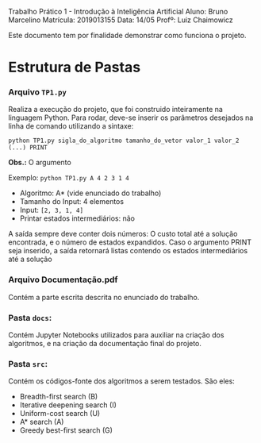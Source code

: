 Trabalho Prático 1 - Introdução à Inteligência Artificial
Aluno: Bruno Marcelino
Matrícula: 2019013155
Data: 14/05
Profº: Luiz Chaimowicz 

Este documento tem por finalidade demonstrar como funciona o projeto.

# Estrutura de Pastas

### Arquivo `TP1.py`

Realiza a execução do projeto, que foi construido inteiramente na linguagem Python. Para rodar, deve-se inserir os parâmetros desejados na linha de comando utilizando a sintaxe:

`python TP1.py sigla_do_algoritmo tamanho_do_vetor valor_1 valor_2 (...) PRINT`

**Obs.:** O argumento

Exemplo: `python TP1.py A 4 2 3 1 4`
* Algoritmo: A* (vide enunciado do trabalho)
* Tamanho do Input: 4 elementos
* Input: `[2, 3, 1, 4]`
* Printar estados intermediários: não

A saída sempre deve conter dois números: O custo total até a solução encontrada, e o número de estados expandidos. Caso o argumento PRINT seja inserido, a saída retornará listas contendo os estados intermediários até a solução

### Arquivo Documentação.pdf

Contém a parte escrita descrita no enunciado do trabalho.

### Pasta `docs`:

Contém Jupyter Notebooks utilizados para auxiliar na criação dos algoritmos, e na criação da documentação final do projeto. 

### Pasta `src`: 

Contém os códigos-fonte dos algoritmos a serem testados. São eles: 

* Breadth-first search (B)
* Iterative deepening search (I)
* Uniform-cost search (U)
* A* search (A)
* Greedy best-first search (G)